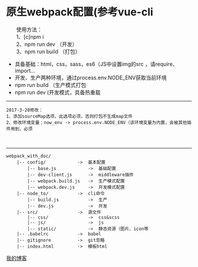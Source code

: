 # 原生webpack配置(参考vue-cli

        使用方法：  
        1、[c]npm i  
        2、npm run dev （开发）  
        3、npm run build （打包）  
        
 
* 具备基础：html，css，sass，es6（JS中设置img的src ，请require、import...
* 开发、生产两种环境，通过process.env.NODE_ENV获取当前环境
* npm run build （生产模式打包
* npm run dev (开发模式，具备热重载

***

    2017-3-28修改：  
    1、添加sourceMap选项，此选项必须，否则打包不生成map文件  
    2、修改环境变量：now_env -> process.env.NODE_ENV（该环境变量为内置，会被其他插件用到，必须  
  
  
  
***

    webpack_with_doc/  
        |-- config/            ->  基本配置  
            |-- base.js            ->  基础配置  
            |-- dev-client.js      ->  middleware插件  
            |-- webpack.build.js   ->  生产模式配置  
            |-- webpack.dev.js     ->  开发模式配置  
        |-- node_to/           ->  cli命令  
            |-- build.js           ->  生产
            |-- dev.js             ->  开发  
        |-- src/               ->  源文件  
            |-- css/               ->  css&scss  
            |-- js/                ->  js  
            |-- static/            ->  静态资源（图片、icon等  
        |-- .babelrc           ->  babel  
        |-- gitignore          ->  git忽略  
        |-- index.html         ->  模板html
        
        
[我的博客](http://rbblog.space/ "会丑到你的")
